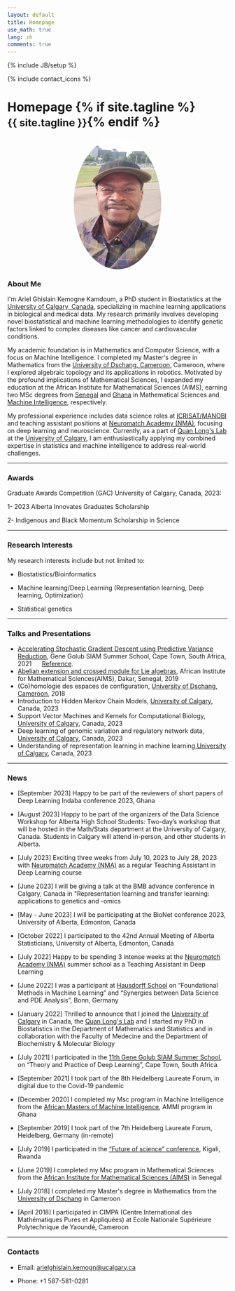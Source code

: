 ```yaml
---
layout: default
title: Homepage
use_math: true
lang: zh
comments: true
---
```

{% include JB/setup %}
<div class="page-header">
  <div class="pull-right">
    {% include contact_icons %}
  </div>
  <h1>
    Homepage
    {% if site.tagline %}<br/><small>{{ site.tagline }}</small>{% endif %}
  </h1>
</div>

<style>
img {
  display: block;
  margin-left: auto;
  margin-right: auto;
  width: 50%;
  border-radius: 50%;
}
</style>

<img src="images/main/Ariel1.png" class="center" style="width:200px">


### About Me

I'm Ariel Ghislain Kemogne Kamdoum, a PhD student in Biostatistics at the [University of Calgary, Canada](https://www.ucalgary.ca/), specializing in machine learning applications in biological and medical data. My research primarily involves developing novel biostatistical and machine learning methodologies to identify genetic factors linked to complex diseases like cancer and cardiovascular conditions.

My academic foundation is in Mathematics and Computer Science, with a focus on Machine Intelligence. I completed my Master's degree in Mathematics from the [University of Dschang, Cameroon](https://www.univ-dschang.org/), Cameroon, where I explored algebraic topology and its applications in robotics. Motivated by the profound implications of Mathematical Sciences, I expanded my education at the African Institute for Mathematical Sciences (AIMS), earning two MSc degrees from [Senegal](https://aims-senegal.org/) and [Ghana](https://aims.edu.gh/) in Mathematical Sciences and [Machine Intelligence](https://aimsammi.org/), respectively.

My professional experience includes data science roles at [ICRISAT/MANOBI](https://www.manobi.com/) and teaching assistant positions at [Neuromatch Academy (NMA)](https://academy.neuromatch.io/), focusing on deep learning and neuroscience. Currently, as a part of [Quan Long's Lab](https://sites.google.com/site/quanlongresearch/group-members?authuser=0) at the [University of Calgary](https://www.ucalgary.ca/), I am enthusiastically applying my combined expertise in statistics and machine intelligence to address real-world challenges.

---

### Awards 
Graduate Awards Competition (GAC) University of Calgary, Canada, 2023:

1- 2023 Alberta Innovates Graduates Scholarship 

2- Indigenous and Black Momentum Scholarship in Science 


---

### Research Interests
My research interests include but not limited to:

- Biostatistics/Bioinformatics

- Machine learning/Deep Learning (Representation learning, Deep learning, Optimization)

- Statistical genetics


---

### Talks and Presentations
- [Accelerating Stochastic Gradient Descent using Predictive Variance Reduction](https://proceedings.neurips.cc/paper/2013/file/ac1dd209cbcc5e5d1c6e28598e8cbbe8-Paper.pdf), Gene Golub SIAM Summer School, Cape Town, South Africa, 2021
&nbsp;&nbsp;&nbsp;&nbsp;&nbsp;[Reference](https://sites.google.com/aims.ac.za/g2s3-aims-2021/groups?authuser=0).
- [Abelian extension and crossed module for Lie algebras](https://arxiv.org/abs/1802.04061), African Institute for Mathematical Sciences(AIMS), Dakar, Senegal, 2019 
- (Co)homologie des espaces de configuration, [University of Dschang, Cameroon](https://www.univ-dschang.org/), 2018
- Introduction to Hidden Markov Chain Models, [University of Calgary](https://www.ucalgary.ca/), Canada, 2023 
- Support Vector Machines and Kernels for Computational Biology, [University of Calgary](https://www.ucalgary.ca/), Canada, 2023 
- Deep learning of genomic variation and regulatory network data, [University of Calgary](https://www.ucalgary.ca/), Canada, 2023 
- Understanding of representation learning in machine learning,[University of Calgary](https://www.ucalgary.ca/), Canada, 2023

---

### News
- [September 2023] Happy to be part of the reviewers of short papers of Deep Learning Indaba conference 2023, Ghana
  
- [August 2023] Happy to be part of the organizers of the Data Science Workshop for Alberta High School Students: Two-day’s workshop that will be hosted in the Math/Stats department at the University of Calgary, Canada. Students in Calgary will attend in-person, and other students in Alberta.
  
- [July 2023] Exciting three weeks from July 10, 2023 to July 28, 2023 with [Neuromatch Academy (NMA)](https://academy.neuromatch.io/) as a regular Teaching Assistant in Deep Learning course
   
- [June 2023] I will be giving a talk at the BMB advance conference in Calgary, Canada in "Representation learning and transfer learning: applications to genetics and -omics

- [May - June 2023] I will be participating at the BioNet conference 2023, University of Alberta, Edmonton, Canada

- [October 2022] I participated to the 42nd Annual Meeting of Alberta Statisticians, University of Alberta, Edmonton, Canada 

- [July 2022] Happy to be spending 3 intense weeks at the [Neuromatch Academy (NMA)](https://academy.neuromatch.io/) summer school as a Teaching Assistant in Deep Learning

- [June 2022] I was a participant at [Hausdorff School](https://www.hcm.uni-bonn.de/foundationalmethods2022) on “Foundational Methods in Machine Learning” and “Synergies between Data Science and PDE Analysis”, Bonn, Germany

- [January 2022] Thrilled to announce that I joined the [University of Calgary](https://www.ucalgary.ca/) in Canada, the [Quan Long's Lab](https://sites.google.com/site/quanlongresearch/group-members?authuser=0) and I started my PhD in Biostatistics in the Department of Mathematics and Statistics and in collaboration with the Faculty of Medecine and the Department of Biochemistry & Molecular Biology

- [July 2021] I participated in the [11th Gene Golub SIAM Summer School](https://sites.google.com/aims.ac.za/g2s3-aims-2021/people?authuser=0), on “Theory and Practice of Deep Learning”, Cape Town, South Africa

- [September 2021] I took part of the 8th Heidelberg Laureate Forum, in digital due to the Covid-19 pandemic 

- [December 2020] I completed my Msc program in Machine Intelligence from the [African Masters of Machine Intelligence](https://aimsammi.org/), AMMI program in Ghana

- [September 2019] I took part of the 7th Heidelberg Laureate Forum, Heidelberg, Germany (in-remote)

- [July 2019] I participated in the [“Future of science” conference](https://fosc.nexteinstein.org/participants/), Kigali, Rwanda 

- [June 2019] I completed my Msc program in Mathematical Sciences from the [African Institute for Mathematical Sciences (AIMS)](https://aims-senegal.org/) in Senegal

- [July 2018] I completed my Master's degree in Mathematics from the [University of Dschang](https://www.univ-dschang.org/) in Cameroon

- [April 2018] I participated in CIMPA (Centre International des Mathématiques Pures et Appliquées) at Ecole Nationale Supérieure Polytechnique de Yaoundé, Cameroon

---

### Contacts
- Email: arielghislain.kemogn@ucalgary.ca

- Phone: +1 587-581-0281
